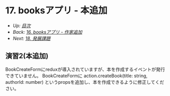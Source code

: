 # 17. booksアプリ - 本追加

- *Up: [目次](../index.md)*
- *Back: [16. booksアプリ - 作家追加](./16_books_app_author_create.md)*
- *Next: [18. 発展課題](./18_advanced_exercise.md)*

## 演習2(本追加)

BookCreateFormにreduxが導入されていますが、本を作成するイベントが発行できていません。
BookCreateFormに
action.createBook(title: string, authorId: number)
というpropsを追加し、本を作成できるように修正してください。
